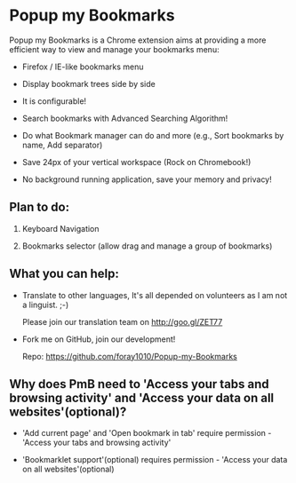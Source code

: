 # Popup my Bookmarks
Popup my Bookmarks is a Chrome extension aims at providing a more efficient way to view and manage your bookmarks menu:

- Firefox / IE-like bookmarks menu

- Display bookmark trees side by side

- It is configurable!

- Search bookmarks with Advanced Searching Algorithm!

- Do what Bookmark manager can do and more (e.g., Sort bookmarks by name, Add separator)

- Save 24px of your vertical workspace (Rock on Chromebook!)

- No background running application, save your memory and privacy!

## Plan to do:

1. Keyboard Navigation

2. Bookmarks selector (allow drag and manage a group of bookmarks)


## What you can help:

- Translate to other languages, It's all depended on volunteers as I am not a linguist. ;-)

  Please join our translation team on http://goo.gl/ZET77
  
- Fork me on GitHub, join our development!

  Repo: https://github.com/foray1010/Popup-my-Bookmarks


## Why does PmB need to 'Access your tabs and browsing activity' and 'Access your data on all websites'(optional)?

- 'Add current page' and 'Open bookmark in tab' require permission - 'Access your tabs and browsing activity'

- 'Bookmarklet support'(optional) requires permission - 'Access your data on all websites'(optional)
